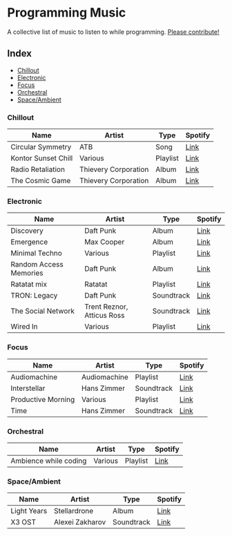# Programming Music

A collective list of music to listen to while programming. [Please contribute!](https://github.com/mariusschulz/programming-music/blob/master/CONTRIBUTING.md)

## Index

- [Chillout](#chillout)
- [Electronic](#electronic)
- [Focus](#focus)
- [Orchestral](#orchestral)
- [Space/Ambient](#spaceambient)

### Chillout

| Name | Artist | Type | Spotify |
|---|---|---|---|
| Circular Symmetry | ATB | Song | [Link](https://open.spotify.com/track/7CR0lIrkxYmHThUbqluw9J) |
| Kontor Sunset Chill | Various | Playlist | [Link](https://open.spotify.com/user/1124518175/playlist/3D3jROkbtVUzRdWwH7Khnw) |
| Radio Retaliation | Thievery Corporation | Album | [Link](https://open.spotify.com/album/7JK0l9nae3EcV6C1lz4LlG) |
| The Cosmic Game | Thievery Corporation | Album | [Link](https://open.spotify.com/album/3x31ejKrrjJWXGd6ftaSNu) |

### Electronic

| Name | Artist | Type | Spotify |
|---|---|---|---|
| Discovery | Daft Punk | Album | [Link](https://open.spotify.com/album/2noRn2Aes5aoNVsU6iWThc) |
| Emergence | Max Cooper | Album | [Link](https://open.spotify.com/album/26vmJ6CjPxYWYYa2B4d9my) |
| Minimal Techno | Various | Playlist | [Link](https://open.spotify.com/user/alekzanther/playlist/0B3WoheGNqol1B69LM9Y8n) |
| Random Access Memories | Daft Punk | Album | [Link](https://open.spotify.com/album/4m2880jivSbbyEGAKfITCa) |
| Ratatat mix | Ratatat | Playlist | [Link](https://open.spotify.com/user/ciroivan227/playlist/1eLgUY4BFj7f96z10womVL) |
| TRON: Legacy | Daft Punk | Soundtrack | [Link](https://open.spotify.com/album/40EZGFRJY2R43IPiOnFelG) |
| The Social Network | Trent Reznor, Atticus Ross | Soundtrack | [Link](https://open.spotify.com/album/1ijkFiMeHopKkHyvQCWxUa) |
| Wired In | Various | Playlist | [Link](https://open.spotify.com/user/tomzorzhu/playlist/6FBP8geEcJX2lYnsVxfvYl) |

### Focus

| Name | Artist | Type | Spotify |
|---|---|---|---|
| Audiomachine | Audiomachine | Playlist | [Link](https://open.spotify.com/artist/5F4ObszoeVebqtc0B3XqJa) |
| Interstellar | Hans Zimmer | Soundtrack | [Link](https://open.spotify.com/album/5OVGwMCexoHavOar6v4al5)
| Productive Morning | Various | Playlist | [Link](https://open.spotify.com/user/spotify/playlist/37i9dQZF1DX6T5dWVv97mp) |
| Time | Hans Zimmer | Soundtrack | [Link](https://open.spotify.com/track/6ZFbXIJkuI1dVNWvzJzown) |

### Orchestral

| Name | Artist | Type | Spotify |
|---|---|---|---|
| Ambience while coding | Various | Playlist | [Link](https://open.spotify.com/user/resalire/playlist/3Z8uzEtTyX2qmpXX4ZXV7p) |

### Space/Ambient

| Name | Artist | Type | Spotify |
|---|---|---|---|
| Light Years | Stellardrone | Album | [Link](https://open.spotify.com/album/6uQHo7feNU73mKn8X69pwk) |
| X3 OST | Alexei Zakharov | Soundtrack | [Link](https://open.spotify.com/artist/0V2HC7qeeg8gpoO8cs7ZZX) |
